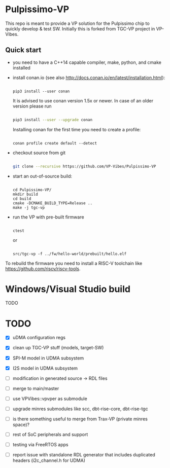 # Pulpissimo-VP
This repo is meant to provide a VP solution for the Pulpissimo chip to quickly develop &amp; test SW.
Initially this is forked from TGC-VP project in VP-Vibes.

## Quick start

* you need to have a C++14 capable compiler, make, python, and cmake installed

* install conan.io (see also http://docs.conan.io/en/latest/installation.html):
  
  ```

  pip3 install --user conan

  ```
  
  It is advised to use conan version 1.5x or newer. In case of an older version please run
  
  ```sh

  pip3 install --user --upgrade conan

  ``` 
  
  Installing conan for the first time you need to create a profile:
  
  ```
  
  conan profile create default --detect
  
  ```
  
* checkout source from git

  ```sh

  git clone --recursive https://github.com/VP-Vibes/Pulpissimo-VP

  ``` 

* start an out-of-source build:
  
  ```

  cd Pulpissimo-VP/
  mkdir build
  cd build
  cmake -DCMAKE_BUILD_TYPE=Release ..
  make -j tgc-vp

  ```
  
* run the VP with pre-built firmware

  ```

  ctest

  ```

  or

  ```

  src/tgc-vp -f ../fw/hello-world/prebuilt/hello.elf 

  ```
  
To rebuild the firmware you need to install a RISC-V toolchain like https://github.com/riscv/riscv-tools.

# Windows/Visual Studio build
TODO

# TODO
- [x] uDMA configuration regs 
- [x] clean up TGC-VP stuff (models, target-SW)
- [x] SPI-M model in UDMA subsystem
- [x] I2S model in UDMA subsystem
- [ ] modification in generated source -> RDL files
- [ ] merge to main/master

- [ ] use VPVibes::vpvper as submodule
- [ ] upgrade minres submodules like scc, dbt-rise-core, dbt-rise-tgc 
- [ ] is there something useful to merge from Trax-VP (private minres space)?
- [ ] rest of SoC peripherals and support
- [ ] testing via FreeRTOS apps

- [ ] report issue with standalone RDL generator that includes duplicated headers (i2c_channel.h for UDMA)